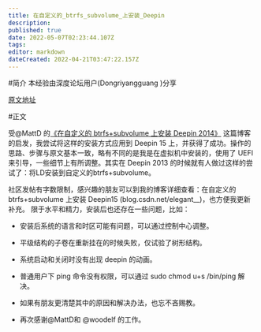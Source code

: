 ```yaml
---
title: 在自定义的_btrfs_subvolume_上安装_Deepin
description: 
published: true
date: 2022-05-07T02:23:44.107Z
tags: 
editor: markdown
dateCreated: 2022-04-21T03:47:22.157Z
---
```


#简介
本经验由深度论坛用户(Dongriyangguang )分享

[原文地址](https://bbs.deepin.org/forum.php?mod=viewthread&tid=135172)

#正文

受@MattD 的[《在自定义的 btrfs+subvolume 上安装 Deepin 2014》](https://iammattd.github.io/2015/05/07/install-deepin-2014-onto-customized-btrfs-with-subvolume.html) 这篇博客的启发，我尝试将这样的安装方式应用到 Deepin 15 上，并获得了成功。操作的思路、步骤与原文基本一致，略有不同的是我是在虚拟机中安装的，使用了 UEFI 来引导，一些细节上有所调整。其实在 Deepin 2013 的时候就有人做过这样的尝试了：将LD安装到自定义的btrfs+subvolume。

社区发帖有字数限制，感兴趣的朋友可以到我的博客详细查看：在自定义的 btrfs+subvolume 上安装 Deepin15 (blog.csdn.net/elegant__)，也方便我更新补充。
限于水平和精力，安装后也还存在一些问题，比如：

- 安装后系统的语言和时区可能有问题，可以通过控制中心调整。

- 平级结构的子卷在重新挂在的时候失败，仅试验了树形结构。

- 系统启动和关闭时没有出现 deepin 的动画。

- 普通用户下 ping 命令没有权限，可以通过 sudo chmod u+s /bin/ping 解决。

- 如果有朋友更清楚其中的原因和解决办法，也忘不吝赐教。

- 再次感谢@MattD和 @woodelf 的工作。